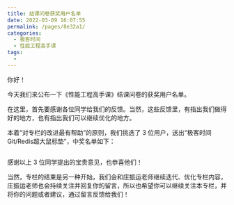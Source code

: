 ```yaml
---
title: 结课问卷获奖用户名单
date: 2022-03-09 16:07:55
permalink: /pages/8e32a1/
categories:
  - 极客时间
  - 性能工程高手课
tags:
  - 
---
```

<p>你好！</p><p>今天我们来公布一下《性能工程高手课》结课问卷的获奖用户名单。</p><p>在这里，首先要感谢各位同学给我们的反馈。当然，这些反馈里，有指出我们做得好的地方，也有指出我们可以继续优化的地方。</p><p>本着“对专栏的改进最有帮助”的原则，我们挑选了 3 位用户，送出“极客时间Git/Redis超大鼠标垫”，中奖名单如下：</p><p><img src="https://static001.geekbang.org/resource/image/e3/c3/e3a658a33d170614478f6f9edc91c0c3.jpg" alt=""></p><p>感谢以上 3 位同学提出的宝贵意见，也恭喜他们！</p><p>当然，专栏的结束是另一种开始，我们会和庄振运老师继续迭代、优化专栏内容，庄振运老师也会持续关注并回复你的留言，所以也希望你可以继续关注本专栏，并将你的问题或者建议，通过留言反馈给我们！</p><!-- [[[read_end]]] -->